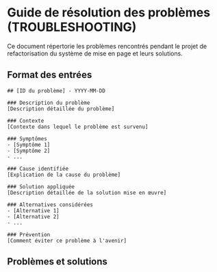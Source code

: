 # Guide de résolution des problèmes (TROUBLESHOOTING)

Ce document répertorie les problèmes rencontrés pendant le projet de refactorisation du système de mise en page et leurs solutions.

## Format des entrées

```
## [ID du problème] - YYYY-MM-DD

### Description du problème
[Description détaillée du problème]

### Contexte
[Contexte dans lequel le problème est survenu]

### Symptômes
- [Symptôme 1]
- [Symptôme 2]
- ...

### Cause identifiée
[Explication de la cause du problème]

### Solution appliquée
[Description détaillée de la solution mise en œuvre]

### Alternatives considérées
- [Alternative 1]
- [Alternative 2]
- ...

### Prévention
[Comment éviter ce problème à l'avenir]
```

## Problèmes et solutions

<!-- Les entrées seront ajoutées ici au fur et à mesure du projet --> 
